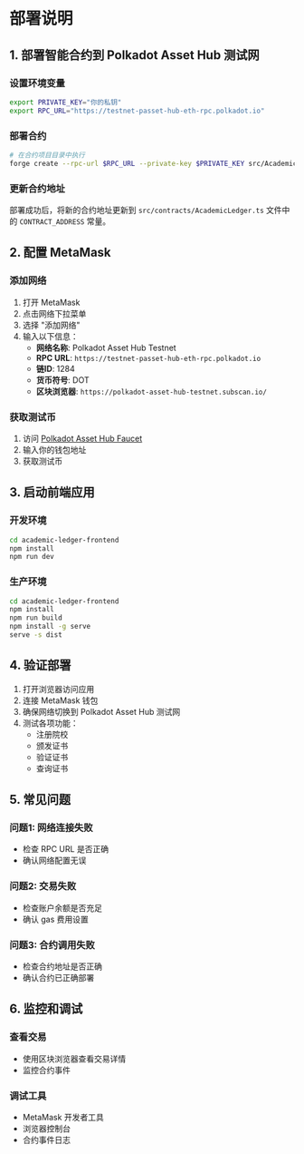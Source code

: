 # 部署说明

## 1. 部署智能合约到 Polkadot Asset Hub 测试网

### 设置环境变量

```bash
export PRIVATE_KEY="你的私钥"
export RPC_URL="https://testnet-passet-hub-eth-rpc.polkadot.io"
```

### 部署合约

```bash
# 在合约项目目录中执行
forge create --rpc-url $RPC_URL --private-key $PRIVATE_KEY src/AcademicLedger.sol:AcademicLedger --constructor-args 0x0000000000000000000000000000000000000000
```

### 更新合约地址

部署成功后，将新的合约地址更新到 `src/contracts/AcademicLedger.ts` 文件中的 `CONTRACT_ADDRESS` 常量。

## 2. 配置 MetaMask

### 添加网络

1. 打开 MetaMask
2. 点击网络下拉菜单
3. 选择 "添加网络"
4. 输入以下信息：
   - **网络名称**: Polkadot Asset Hub Testnet
   - **RPC URL**: `https://testnet-passet-hub-eth-rpc.polkadot.io`
   - **链ID**: 1284
   - **货币符号**: DOT
   - **区块浏览器**: `https://polkadot-asset-hub-testnet.subscan.io/`

### 获取测试币

1. 访问 [Polkadot Asset Hub Faucet](https://faucet.polkadot.io/)
2. 输入你的钱包地址
3. 获取测试币

## 3. 启动前端应用

### 开发环境

```bash
cd academic-ledger-frontend
npm install
npm run dev
```

### 生产环境

```bash
cd academic-ledger-frontend
npm install
npm run build
npm install -g serve
serve -s dist
```

## 4. 验证部署

1. 打开浏览器访问应用
2. 连接 MetaMask 钱包
3. 确保网络切换到 Polkadot Asset Hub 测试网
4. 测试各项功能：
   - 注册院校
   - 颁发证书
   - 验证证书
   - 查询证书

## 5. 常见问题

### 问题1: 网络连接失败
- 检查 RPC URL 是否正确
- 确认网络配置无误

### 问题2: 交易失败
- 检查账户余额是否充足
- 确认 gas 费用设置

### 问题3: 合约调用失败
- 检查合约地址是否正确
- 确认合约已正确部署

## 6. 监控和调试

### 查看交易
- 使用区块浏览器查看交易详情
- 监控合约事件

### 调试工具
- MetaMask 开发者工具
- 浏览器控制台
- 合约事件日志
